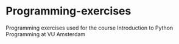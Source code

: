 # Programming-exercises
Programming exercises used for the course Introduction to Python Programming at VU Amsterdam

